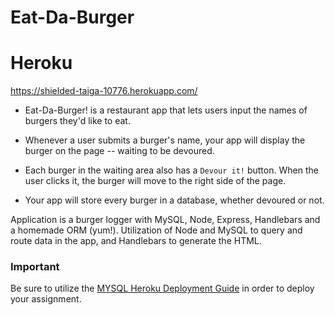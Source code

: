 # Eat-Da-Burger

# Heroku 
https://shielded-taiga-10776.herokuapp.com/

* Eat-Da-Burger! is a restaurant app that lets users input the names of burgers they'd like to eat.

* Whenever a user submits a burger's name, your app will display the burger on the page -- waiting to be devoured.

* Each burger in the waiting area also has a `Devour it!` button. When the user clicks it, the burger will move to the right side of the page.

* Your app will store every burger in a database, whether devoured or not.

Application is a burger logger with MySQL, Node, Express, Handlebars and a homemade ORM (yum!). Utilization of Node and MySQL to query and route data in the app, and Handlebars to generate the HTML.

### Important

Be sure to utilize the [MYSQL Heroku Deployment Guide](../../Supplemental/MySQLHerokuDeploymentProcess.pdf) in order to deploy your assignment.
